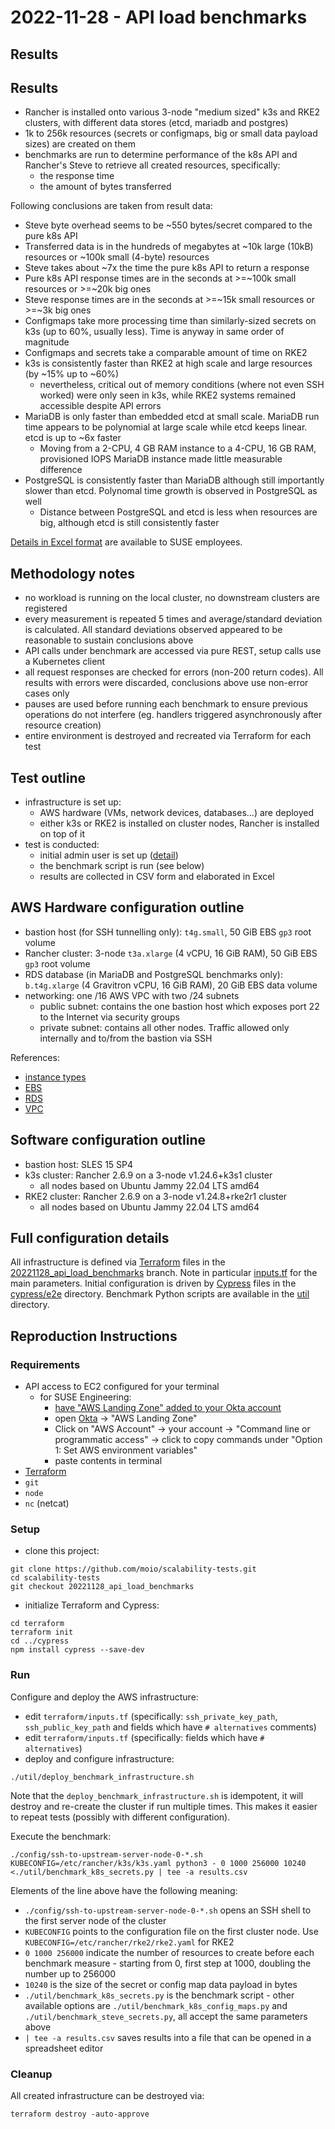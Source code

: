 # 2022-11-28 - API load benchmarks

## Results

## Results

- Rancher is installed onto various 3-node "medium sized" k3s and RKE2 clusters, with different data stores (etcd, mariadb and postgres)
- 1k to 256k resources (secrets or configmaps, big or small data payload sizes) are created on them
- benchmarks are run to determine performance of the k8s API and Rancher's Steve to retrieve all created resources, specifically:
  - the response time
  - the amount of bytes transferred

Following conclusions are taken from result data:
 - Steve byte overhead seems to be ~550 bytes/secret compared to the pure k8s API
 - Transferred data is in the hundreds of megabytes at ~10k large (10kB) resources or ~100k small (4-byte) resources
 - Steve takes about ~7x the time the pure k8s API to return a response
 - Pure k8s API response times are in the seconds at >=~100k small resources or >=~20k big ones 
 - Steve response times are in the seconds at >=~15k small resources or >=~3k big ones
 - Configmaps take more processing time than similarly-sized secrets on k3s (up to 60%, usually less). Time is anyway in same order of magnitude
 - Configmaps and secrets take a comparable amount of time on RKE2
 - k3s is consistently faster than RKE2 at high scale and large resources (by ~15% up to ~60%)
   - nevertheless, critical out of memory conditions (where not even SSH worked) were only seen in k3s, while RKE2 systems remained accessible despite API errors
 - MariaDB is only faster than embedded etcd at small scale. MariaDB run time appears to be polynomial at large scale while etcd keeps linear. etcd is up to ~6x faster
   - Moving from a 2-CPU, 4 GB RAM instance to a 4-CPU, 16 GB RAM, provisioned IOPS MariaDB instance made little measurable difference
 - PostgreSQL is consistently faster than MariaDB although still importantly slower than etcd. Polynomal time growth is observed in PostgreSQL as well
   - Distance between PostgreSQL and etcd is less when resources are big, although etcd is still consistently faster

[Details in Excel format](https://mysuse-my.sharepoint.com/:x:/g/personal/moio_suse_com/Ee7ylp4PVz1GvDOzFpaVlR0BBpeEfjgPre2qu7_ROu0XMg?e=KF458b) are available to SUSE employees.

## Methodology notes

- no workload is running on the local cluster, no downstream clusters are registered
- every measurement is repeated 5 times and average/standard deviation is calculated. All standard deviations observed appeared to be reasonable to sustain conclusions above
- API calls under benchmark are accessed via pure REST, setup calls use a Kubernetes client
- all request responses are checked for errors (non-200 return codes). All results with errors were discarded, conclusions above use non-error cases only
- pauses are used before running each benchmark to ensure previous operations do not interfere (eg. handlers triggered asynchronously after resource creation)
- entire environment is destroyed and recreated via Terraform for each test

## Test outline
- infrastructure is set up:
    - AWS hardware (VMs, network devices, databases...) are deployed
    - either k3s or RKE2 is installed on cluster nodes, Rancher is installed on top of it
- test is conducted:
    - initial admin user is set up ([detail](../cypress/cypress/e2e/users.cy.js))
    - the benchmark script is run (see below)
    - results are collected in CSV form and elaborated in Excel

## AWS Hardware configuration outline

- bastion host (for SSH tunnelling only): `t4g.small`, 50 GiB EBS `gp3` root volume
- Rancher cluster: 3-node `t3a.xlarge` (4 vCPU, 16 GiB RAM), 50 GiB EBS `gp3` root volume
- RDS database (in MariaDB and PostgreSQL benchmarks only): `b.t4g.xlarge` (4 Gravitron vCPU, 16 GiB RAM), 20 GiB EBS data volume
- networking: one /16 AWS VPC with two /24 subnets
    - public subnet: contains the one bastion host which exposes port 22 to the Internet via security groups
    - private subnet: contains all other nodes. Traffic allowed only internally and to/from the bastion via SSH

References:
- [instance types](https://aws.amazon.com/ec2/instance-types/)
- [EBS](https://aws.amazon.com/ebs/)
- [RDS](https://aws.amazon.com/rds/)
- [VPC](https://aws.amazon.com/vpc/)

## Software configuration outline

- bastion host: SLES 15 SP4
- k3s cluster: Rancher 2.6.9 on a 3-node v1.24.6+k3s1 cluster
    - all nodes based on Ubuntu Jammy 22.04 LTS amd64
- RKE2 cluster: Rancher 2.6.9 on a 3-node v1.24.8+rke2r1 cluster
    - all nodes based on Ubuntu Jammy 22.04 LTS amd64

## Full configuration details

All infrastructure is defined via [Terraform](https://www.terraform.io/) files in the [20221128_api_load_benchmarks](https://github.com/moio/scalability-tests/tree/20221128_api_load_benchmarks/terraform) branch. Note in particular [inputs.tf](https://github.com/moio/scalability-tests/blob/20221128_api_load_benchmarks/terraform/inputs.tf) for the main parameters.
Initial configuration is driven by [Cypress](https://www.cypress.io/) files in the [cypress/e2e](https://github.com/moio/scalability-tests/tree/20221128_api_load_benchmarks/cypress/cypress/e2e) directory.
Benchmark Python scripts are available in the [util](https://github.com/moio/scalability-tests/tree/20221128_api_load_benchmarks/util) directory.

## Reproduction Instructions

### Requirements

- API access to EC2 configured for your terminal
    - for SUSE Engineering:
        - [have "AWS Landing Zone" added to your Okta account](https://confluence.suse.com/display/CCOE/Requesting+AWS+Access)
        - open [Okta](https://suse.okta.com/) -> "AWS Landing Zone"
        - Click on "AWS Account" -> your account -> "Command line or programmatic access" -> click to copy commands under "Option 1: Set AWS environment variables"
        - paste contents in terminal
- [Terraform](https://www.terraform.io/downloads)
- `git`
- `node`
- `nc` (netcat)

### Setup

- clone this project:
```shell
git clone https://github.com/moio/scalability-tests.git
cd scalability-tests
git checkout 20221128_api_load_benchmarks
```
- initialize Terraform and Cypress:
```shell
cd terraform
terraform init
cd ../cypress
npm install cypress --save-dev
```

### Run

Configure and deploy the AWS infrastructure:
  - edit `terraform/inputs.tf` (specifically: `ssh_private_key_path`, `ssh_public_key_path` and fields which have `# alternatives` comments)
  - edit `terraform/inputs.tf` (specifically: fields which have `# alternatives`)
  - deploy and configure infrastructure:
```shell
./util/deploy_benchmark_infrastructure.sh
```

Note that the `deploy_benchmark_infrastructure.sh` is idempotent, it will destroy and re-create the cluster if run multiple times. This makes it easier to repeat tests (possibly with different configuration).


Execute the benchmark:
```shell
./config/ssh-to-upstream-server-node-0-*.sh KUBECONFIG=/etc/rancher/k3s/k3s.yaml python3 - 0 1000 256000 10240 <./util/benchmark_k8s_secrets.py | tee -a results.csv
```

Elements of the line above have the following meaning:
 - `./config/ssh-to-upstream-server-node-0-*.sh` opens an SSH shell to the first server node of the cluster
 - `KUBECONFIG` points to the configuration file on the first cluster node. Use `KUBECONFIG=/etc/rancher/rke2/rke2.yaml` for RKE2
 - `0 1000 256000` indicate the number of resources to create before each benchmark measure - starting from 0, first step at 1000, doubling the number up to 256000
 - `10240` is the size of the secret or config map data payload in bytes
 - `./util/benchmark_k8s_secrets.py` is the benchmark script - other available options are `./util/benchmark_k8s_config_maps.py` and `./util/benchmark_steve_secrets.py`, all accept the same parameters above
 - `| tee -a results.csv` saves results into a file that can be opened in a spreadsheet editor

### Cleanup

All created infrastructure can be destroyed via:
```shell
terraform destroy -auto-approve
```
